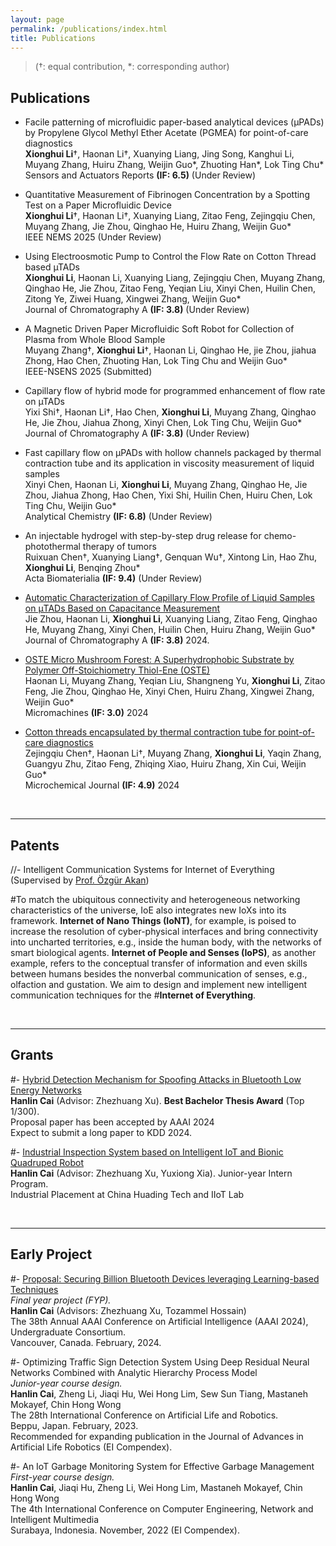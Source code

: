 ```yaml
---
layout: page
permalink: /publications/index.html
title: Publications
---
```


> (†: equal contribution, *: corresponding author)

## Publications

- Facile patterning of microfluidic paper-based analytical devices (μPADs) by Propylene Glycol Methyl Ether Acetate (PGMEA) for point-of-care diagnostics<br>**Xionghui Li**†, Haonan Li†, Xuanying Liang, Jing Song, Kanghui Li, Muyang Zhang, Huiru Zhang, Weijin Guo*, Zhuoting Han*, Lok Ting Chu*<br>Sensors and Actuators Reports **(IF: 6.5)** (Under Review)<br>

- Quantitative Measurement of Fibrinogen Concentration by a Spotting Test on a Paper Microfluidic Device<br>**Xionghui Li**†, Haonan Li†, Xuanying Liang, Zitao Feng, Zejingqiu Chen, Muyang Zhang, Jie Zhou, Qinghao He, Huiru Zhang, Weijin Guo*<br>IEEE NEMS 2025 (Under Review)<br>

- Using Electroosmotic Pump to Control the Flow Rate on Cotton Thread based µTADs<br>**Xionghui Li**, Haonan Li, Xuanying Liang, Zejingqiu Chen, Muyang Zhang, Qinghao He, Jie Zhou, Zitao Feng, Yeqian Liu, Xinyi Chen, Huilin Chen, Zitong Ye, Ziwei Huang, Xingwei Zhang, Weijin Guo*<br>Journal of Chromatography A **(IF: 3.8)** (Under Review)<br>

- A Magnetic Driven Paper Microfluidic Soft Robot for Collection of Plasma from Whole Blood Sample<br>Muyang Zhang†, **Xionghui Li**†, Haonan Li, Qinghao He, jie Zhou, jiahua Zhong, Hao Chen, Zhuoting Han, Lok Ting Chu and Weijin Guo* <br> IEEE-NSENS 2025 (Submitted)<br>

- Capillary flow of hybrid mode for programmed enhancement of flow rate on µTADs<br>Yixi Shi†, Haonan Li†, Hao Chen, **Xionghui Li**, Muyang Zhang, Qinghao He, Jie Zhou, Jiahua Zhong, Xinyi Chen, Lok Ting Chu, Weijin Guo*  <br> Journal of Chromatography A **(IF: 3.8)** (Under Review)<br>

- Fast capillary flow on µPADs with hollow channels packaged by thermal contraction tube and its application in viscosity measurement of liquid samples<br>Xinyi Chen, Haonan Li, **Xionghui Li**, Muyang Zhang, Qinghao He, Jie Zhou, Jiahua Zhong, Hao Chen, Yixi Shi, Huilin Chen, Huiru Chen, Lok Ting Chu, Weijin Guo*<br> Analytical Chemistry **(IF: 6.8)** (Under Review)<br>

- An injectable hydrogel with step-by-step drug release for chemo-photothermal therapy of tumors<br>Ruixuan Chen†, Xuanying Liang†, Genquan Wu†, Xintong Lin, Hao Zhu, **Xionghui Li**, Benqing Zhou* <br> Acta Biomaterialia **(IF: 9.4)** (Under Review)<br>

- [Automatic Characterization of Capillary Flow Profile of Liquid Samples on μTADs Based on Capacitance Measurement](https://doi.org/10.1016/j.chroma.2024.465328)<br>
Jie Zhou, Haonan Li, **Xionghui Li**, Xuanying Liang, Zitao Feng, Qinghao He, Muyang Zhang, Xinyi Chen, Huilin Chen, Huiru Zhang, Weijin Guo*<br>Journal of Chromatography A **(IF: 3.8)** 2024.<br>

- [OSTE Micro Mushroom Forest: A Superhydrophobic Substrate by Polymer Off-Stoichiometry Thiol-Ene (OSTE)](https://doi.org/10.3390/mi15091088)<br>Haonan Li, Muyang Zhang, Yeqian Liu, Shangneng Yu, **Xionghui Li**, Zitao Feng, Jie Zhou, Qinghao He, Xinyi Chen, Huiru Zhang, Xingwei Zhang, Weijin Guo*  <br> Micromachines **(IF: 3.0)** 2024 <br>

- [Cotton threads encapsulated by thermal contraction tube for point-of-care diagnostics](https://doi.org/10.1016/j.microc.2024.110423)<br>Zejingqiu Chen†, Haonan Li†, Muyang Zhang, **Xionghui Li**, Yaqin Zhang, Guangyu Zhu, Zitao Feng, Zhiqing Xiao, Huiru Zhang, Xin Cui, Weijin Guo*  <br> Microchemical Journal **(IF: 4.9)** 2024<br>


  <br>

---

## Patents

//- Intelligent Communication Systems for Internet of Everything (Supervised by [Prof. Özgür Akan](https://www.eng.cam.ac.uk/profiles/oba21))

#To match the ubiquitous connectivity and heterogeneous networking characteristics of the universe, IoE also integrates new IoXs into its framework. **Internet of Nano Things (IoNT)**, for example, is poised to increase the resolution of cyber-physical interfaces and bring connectivity into uncharted territories, e.g., inside the human body, with the networks of smart biological agents. **Internet of People and Senses (IoPS)**, as another example, refers to the conceptual transfer of information and even skills between humans besides the nonverbal communication of senses, e.g., olfaction and gustation. We aim to design and implement new intelligent communication techniques for the #**Internet of Everything**.

<br>

---

## Grants

#- [Hybrid Detection Mechanism for Spoofing Attacks in Bluetooth Low Energy Networks](https://caihanlin.com/mypaper/thesis/UG-thesis.pdf)<br>**Hanlin Cai** (Advisor: Zhezhuang Xu). **Best Bachelor Thesis Award** (Top 1/300).<br>Proposal paper has been accepted by AAAI 2024<br>Expect to submit a long paper to KDD 2024.

#- [Industrial Inspection System based on Intelligent IoT and Bionic Quadruped Robot](https://caihanlin.com/mypaper/thesis/IP-report.pdf)<br>**Hanlin Cai** (Advisor: Zhezhuang Xu, Yuxiong Xia). Junior-year Intern Program.<br>Industrial Placement at China Huading Tech and IIoT Lab<br>

  <br>

---

## Early Project

#- [Proposal: Securing Billion Bluetooth Devices leveraging Learning-based Techniques](https://ojs.aaai.org/index.php/AAAI/article/view/30544)<br>*Final year project (FYP).*<br>**Hanlin Cai** (Advisors: Zhezhuang Xu, Tozammel Hossain)<br>The 38th Annual AAAI Conference on Artificial Intelligence (AAAI 2024), Undergraduate Consortium.<br>Vancouver, Canada. February, 2024.

#- Optimizing Traffic Sign Detection System Using Deep Residual Neural Networks Combined with Analytic Hierarchy Process Model<br>*Junior-year course design.*<br>**Hanlin Cai**, Zheng Li, Jiaqi Hu, Wei Hong Lim, Sew Sun Tiang, Mastaneh Mokayef, Chin Hong Wong<br>The 28th International Conference on Artificial Life and Robotics.<br>Beppu, Japan. February, 2023.<br>Recommended for expanding publication in the Journal of Advances in Artificial Life Robotics (EI Compendex).

#- An IoT Garbage Monitoring System for Effective Garbage Management<br>*First-year course design.*<br>**Hanlin Cai**, Jiaqi Hu, Zheng Li, Wei Hong Lim, Mastaneh Mokayef, Chin Hong Wong<br>The 4th International Conference on Computer Engineering, Network and Intelligent Multimedia<br>Surabaya, Indonesia. November, 2022 (EI Compendex).<br>

  <br>
